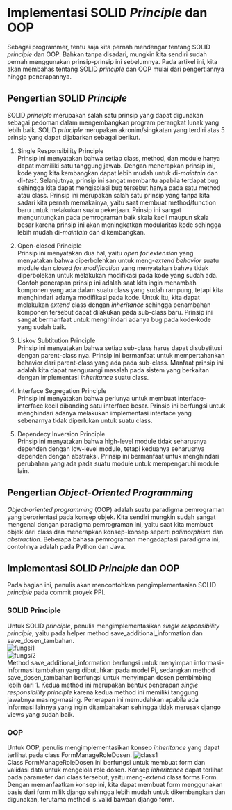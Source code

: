 # Implementasi SOLID *Principle* dan OOP
Sebagai programmer, tentu saja kita pernah mendengar tentang SOLID *principle* dan OOP. Bahkan tanpa disadari, mungkin kita sendiri sudah pernah menggunakan prinsip-prinsip ini sebelumnya. Pada artikel ini, kita akan membahas tentang SOLID *principle* dan OOP mulai dari pengertiannya hingga penerapannya.

## Pengertian SOLID *Principle*
SOLID *principle* merupakan salah satu prinsip yang dapat digunakan sebagai pedoman dalam mengembangkan program perangkat lunak yang lebih baik. SOLID *principle* merupakan akronim/singkatan yang terdiri atas 5 prinsip yang dapat dijabarkan sebagai berikut.
1. Single Responsibility Principle\
    Prinsip ini menyatakan bahwa setiap class, method, dan module hanya dapat memiliki satu tanggung jawab. Dengan menerapkan prinsip ini, kode yang kita kembangkan dapat lebih mudah untuk di-*maintain* dan di-*test*. Selanjutnya, prinsip ini sangat membantu apabila terdapat bug sehingga kita dapat mengisolasi bug tersebut hanya pada satu method atau class. Prinsip ini merupakan salah satu prinsip yang tanpa kita sadari kita pernah memakainya, yaitu saat membuat method/function baru untuk melakukan suatu pekerjaan. Prinsip ini sangat menguntungkan pada pemrograman baik skala kecil maupun skala besar karena prinsip ini akan meningkatkan modularitas kode sehingga lebih mudah di-*maintain* dan dikembangkan.

2. Open-closed Principle\
    Prinsip ini menyatakan dua hal, yaitu *open for extension* yang menyatakan bahwa diperbolehkan untuk meng-*extend* *behavior* suatu module dan *closed for modification* yang menyatakan bahwa tidak diperbolekan untuk melakukan modifikasi pada kode yang sudah ada. Contoh penerapan prinsip ini adalah saat kita ingin menambah komponen yang ada dalam suatu class yang sudah rampung, tetapi kita menghindari adanya modifikasi pada kode. Untuk itu, kita dapat melakukan *extend* class dengan *inheritance* sehingga penambahan komponen tersebut dapat dilakukan pada sub-class baru. Prinsip ini sangat bermanfaat untuk menghindari adanya bug pada kode-kode yang sudah baik. 

3. Liskov Subtitution Principle\
    Prinsip ini menyatakan bahwa setiap sub-class harus dapat disubstitusi dengan parent-class nya. Prinsip ini bermanfaat untuk mempertahankan behavior dari parent-class yang ada pada sub-class. Manfaat prinsip ini adalah kita dapat mengurangi masalah pada sistem yang berkaitan dengan implementasi *inheritance* suatu class.

4. Interface Segregation Principle\
    Prinsip ini menyatakan bahwa perlunya untuk membuat interface-interface kecil dibanding satu interface besar. Prinsip ini berfungsi untuk menghindari adanya melakukan implementasi interface yang sebenarnya tidak diperlukan untuk suatu class.

5. Dependecy Inversion Principle\
    Prinsip ini menyatakan bahwa high-level module tidak seharusnya dependen dengan low-level module, tetapi keduanya seharusnya dependen dengan abstraksi. Prinsip ini bermanfaat untuk menghindari perubahan yang ada pada suatu module untuk mempengaruhi module lain.

## Pengertian *Object-Oriented Programming*
*Object-oriented programming* (OOP) adalah suatu paradigma pemrograman yang berorientasi pada konsep objek. Kita sendiri mungkin sudah sangat mengenal dengan paradigma pemrograman ini, yaitu saat kita membuat objek dari class dan menerapkan konsep-konsep seperti *polimorphism* dan *abstraction*. Beberapa bahasa pemrograman mengadaptasi paradigma ini, contohnya adalah pada Python dan Java.

## Implementasi SOLID *Principle* dan OOP
Pada bagian ini, penulis akan mencontohkan pengimplementasian SOLID *principle* pada commit proyek PPI.

### SOLID Principle
Untuk SOLID *principle*, penulis mengimplementasikan *single responsibility principle*, yaitu pada helper method save_additional_information dan save_dosen_tambahan.\
![fungsi1]({{site.baseurl}}/assets/article3/1.png)\
![fungsi2]({{site.baseurl}}/assets/article3/2.png)\
Method save_additional_information berfungsi untuk menyimpan informasi-informasi tambahan yang dibutuhkan pada model Pi, sedangkan method save_dosen_tambahan berfungsi untuk menyimpan dosen pembimbing lebih dari 1. Kedua method ini merupakan bentuk penerapan *single responsibility principle* karena kedua method ini memiliki tanggung jawabnya masing-masing. Penerapan ini memudahkan apabila ada informasi lainnya yang ingin ditambahakan sehingga tidak merusak django views yang sudah baik.

### OOP
Untuk OOP, penulis mengimplementasikan konsep *inheritance* yang dapat terlihat pada class FormManageRoleDosen.
![class1]({{site.baseurl}}/assets/article3/3.png)\
Class FormManageRoleDosen ini berfungsi untuk membuat form dan validasi data untuk mengelola role dosen. Konsep *inheritance* dapat terlihat pada parameter dari class tersebut, yaitu meng-*extend* class forms.Form. Dengan memanfaatkan konsep ini, kita dapat membuat form menggunakan basis dari form milik django sehingga lebih mudah untuk dikembangkan dan digunakan, terutama method is_valid bawaan django form.
